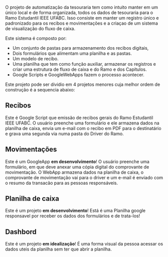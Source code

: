   O projeto de automatização da tesouraria tem como intuito manter em um único local e de forma organizada, todos os dados de tesouraria para o Ramo Estudantil IEEE UFABC. 
Isso consiste em manter um registro único e padronizado para os recibos e movimentações e a criaçao de um sistema de visualização do fluxo de caixa.

Este sistema é composto por:

* Um conjunto de pastas para armazenamento dos recibos digitais, 
* Dois formulários que alimentam uma planilha e as pastas.
* Um modelo de recibo.
* Uma planilha que tem como função auxiliar, armazenar os registros e criar uma estrutura de fluxo de caixa e do Ramo e dos Capítulos. 
* Google Scripts e GoogleWebApps fazem o processo acontecer.

Este projeto pode ser dividio em 4 projetos menores cuja melhor ordem de construção é a sequencia abaixo: 

## Recibos 
Este é Google Script que emissão de recibos gerais do Ramo Estudantil IEEE UFABC.
O usuário preenche uma formulário e ele armazena dados na planilha de caixa, envia um e-mail com o recibo em PDF para o destinatário e grava uma segunda via numa pasta do Driver do Ramo. 

## Movimentações
Este é um GoogleApp **em desenvolvimento**!
O usuário preenche uma formulário, em que deve anexar uma cópia digital do comprovante de movimentação. O WebApp armazena dados na planilha de caixa, o comprovante de movimentação vai para o driver e um e-mail é enviado com o resumo da transacão para as pessoas responsáveis. 

## Planilha de caixa
Este é um projeto **em desenvolvimento**!
Está é uma Planilha google responsavel por receber os dados dos formulários e de trata-los!

## Dashbord
Este é um projeto **em idealização**!
É uma forma visual da pessoa acessar os dados uteis da planilha sem ter que abrir a planilha.
